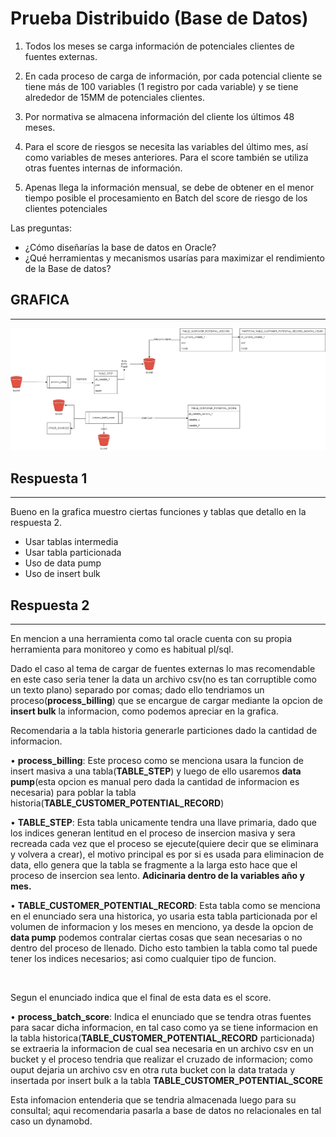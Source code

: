 # Prueba Distribuido (Base de Datos)

1. Todos los meses se carga información de potenciales clientes de fuentes externas.

2. En cada proceso de carga de información, por cada potencial cliente se tiene más de 100
variables (1 registro por cada variable) y se tiene alrededor de 15MM de potenciales
clientes.

3. Por normativa se almacena información del cliente los últimos 48 meses.

4. Para el score de riesgos se necesita las variables del último mes, así como variables de
meses anteriores. Para el score también se utiliza otras fuentes internas de información.

5. Apenas llega la información mensual, se debe de obtener en el menor tiempo posible el
procesamiento en Batch del score de riesgo de los clientes potenciales

Las preguntas:

- ¿Cómo diseñarías la base de datos en Oracle?
- ¿Qué herramientas y mecanismos usarías para maximizar el rendimiento de la Base de
datos?

## __GRAFICA__
---

![Grafica de base de datos](grafica-1.png)


## __Respuesta 1__
---

Bueno en la grafica muestro ciertas funciones y tablas que detallo en la respuesta 2.

- Usar tablas intermedia
- Usar tabla particionada
- Uso de data pump 
- Uso de insert bulk

## __Respuesta 2__
---
En mencion a una herramienta como tal oracle cuenta con su propia herramienta para monitoreo y como es habitual pl/sql.

Dado el caso al tema de cargar de fuentes externas lo mas recomendable en este caso seria tener la data un archivo csv(no es tan corruptible como un texto plano) separado por comas; dado ello tendriamos un proceso(__process_billing__) que se encargue de cargar mediante la opcion de __insert bulk__ la informacion, como podemos apreciar en la grafica. 

Recomendaria a la tabla historia generarle particiones dado la cantidad de informacion.

• __process_billing__: Este proceso como se menciona usara la funcion de insert masiva a una tabla(__TABLE_STEP__) y luego de ello usaremos __data pump__(esta opcion es manual pero dada la cantidad de informacion es necesaria) para poblar la tabla historia(__TABLE_CUSTOMER_POTENTIAL_RECORD__)

• __TABLE_STEP__: Esta tabla unicamente tendra una llave primaria, dado que los indices generan lentitud en el proceso de insercion masiva y sera recreada cada vez que el proceso se ejecute(quiere decir que se eliminara y volvera a crear), el motivo principal es por si es usada para eliminacion de data, ello genera que la tabla se fragmente a la larga esto hace que el proceso de insercion sea lento. __Adicinaria dentro de la variables año y mes.__

• __TABLE_CUSTOMER_POTENTIAL_RECORD__: Esta tabla como se menciona en el enunciado sera una historica, yo usaria esta tabla particionada por el volumen de informacion y los meses en menciono, ya desde la opcion de __data pump__ podemos contralar ciertas cosas que sean necesarias o no dentro del proceso de llenado. Dicho esto tambien la tabla como tal puede tener los indices necesarios; asi como cualquier tipo de funcion.

<br>

Segun el enunciado indica que el final de esta data es el score.

• __process_batch_score__: Indica el enunciado que se tendra otras fuentes para sacar dicha informacion, en tal caso como ya se tiene informacion en la tabla historica(__TABLE_CUSTOMER_POTENTIAL_RECORD__ particionada) se extraeria la informacion de cual sea necesaria en un archivo csv en un bucket y el proceso tendria que realizar el cruzado de informacion; como ouput dejaria un archivo csv en otra ruta bucket con la data tratada y insertada por insert bulk a la tabla __TABLE_CUSTOMER_POTENTIAL_SCORE__

Esta infomacion entenderia que se tendria almacenada luego para su consultal; aqui recomendaria pasarla a base de datos no relacionales en tal caso un dynamobd.